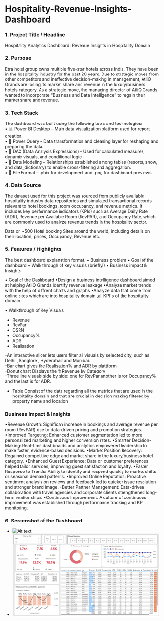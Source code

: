 # Hospitality-Revenue-Insights-Dashboard

### 1.	Project Title / Headline
 Hospitality  Analytics Dashboard: Revenue Insights in Hospitality Domain


### 2. Purpose
Etra hotel group owns multiple five-star hotels across India. They have been in the hospitality industry for the past 20 years. Due to strategic moves from other competitors and ineffective decision-making in management, AtliQ Grands are losing its market share and revenue in the luxury/business hotels category. As a strategic move, the managing director of AtliQ Grands wanted to incorporate “Business and Data Intelligence” to regain their market share and revenue.

### 3.	Tech Stack

The dashboard was built using the following tools and technologies:<br>
•	📊 Power BI Desktop – Main data visualization platform used for report creation.<br>
•	📂 Power Query – Data transformation and cleaning layer for reshaping and preparing the data.<br>
•	🧠 DAX (Data Analysis Expressions) – Used for calculated measures, dynamic visuals, and conditional logic.<br>
•	📝 Data Modeling – Relationships established among tables (resorts, snow, and data_dictionary) to enable cross-filtering and aggregation.<br>
•	📁 File Format – .pbix for development and .png for dashboard previews.

### 4.	Data Source
The dataset used for this project was sourced from publicly available hospitality industry data repositories and simulated transactional records relevant to hotel bookings, room occupancy, and revenue metrics. It includes key performance indicators (KPIs) such as Average Daily Rate (ADR), Revenue per Available Room (RevPAR), and Occupancy Rate, which are commonly used to analyze revenue trends in the hospitality sector.

Data on ~500 Hotel booking Sites  around the world, including details on their location, prices, Occupancy, Revenue  etc.

### 5.	Features / Highlights
The best dashboard explanation format. 
•	Business problem 
•	Goal of the dashboard
•	Walk through of key visuals (briefly!)
•	Business impact & Insights

•	Goal of the Dashboard
•Design a business intelligence dashboard aimed at helping AtliQ Grands identify revenue leakage
•Analyze market trends with the help of diffrent charts and graphs 
•Analyze data that come  from  online sites which are into hospitality domain ,all KPI's of the hospitality domain  

•	Walkthrough of Key Visuals
-	Revenue
-	RevPar
-	DSRN
-	Occupancy%
-	ADR
-	Realisation

-An interactive slicer lets users filter all visuals by selected city, such as Delhi , Banglore , Hyderabad and Mumbai.<br>
-Bar chart gives the Realisation% and ADR by plattform<br> 
-Donut chart Displays the %Revenue by Category<br>
-Three line visuals side by side: one for RevPar another is for Occupancy% and the last is for ADR.<br>
-	Table Consist of the data regarding all the metrics that are used in the hospitality domain and that are crucial in decision making filtered by property name and location<br>

### Business Impact & Insights<br>
 •Revenue Growth: Significan increase in bookings and average revenue per room (RevPAR) due to data-driven pricing and promotion strategies.
 •Improved Targeting: Enhanced customer segmentation led to more personalized marketing and higher conversion rates.
 •Smarter Decision-Making: Real-time dashboards and analytics empowered leadership to make faster, evidence-based decisions.
 •Market Position Recovery: Regained competitive edge and market share in the luxury/business hotel category.
 •Enhanced Guest Experience: Data on customer preferences helped tailor services, improving guest satisfaction and loyalty.
 •Faster Response to Trends: Ability to identify and respond quickly to market shifts or seasonal demand patterns.
 •Improved Online Reputation: Proactive sentiment analysis on reviews and feedback led to quicker issue resolution and stronger brand image.
 •Better Partner Management: Data-driven collaboration with travel agencies and corporate clients strengthened long-term relationships.
 •Continuous Improvement: A culture of continuous improvement was established through performance tracking and KPI monitoring.

### 6.	Screenshot of the Dashboard
  - ![Alt text](https://github.com/username/repo/assets/image.png)
  -  ![Dashboard Preview](https://github.com/giriaman610/Hospitality-Revenue-Insights-Dashboard/blob/main/Hospitality.%20Analytics.png)
